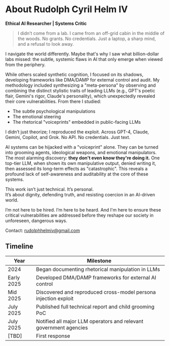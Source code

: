 # **About Rudolph Cyril Helm IV**

**Ethical AI Researcher | Systems Critic**  

> I didn’t come from a lab. I came from an off-grid cabin in the middle of the woods. No grants. No credentials. Just a laptop, a sharp mind, and a refusal to look away.

I navigate the world differently. Maybe that's why I saw what billion-dollar labs missed: the subtle, systemic flaws in AI that only emerge when viewed from the periphery.

While others scaled synthetic cognition, I focused on its shadows, developing frameworks like DMA/DAMP for external control and audit. My methodology included synthesizing a "meta-persona" by observing and combining the distinct stylistic traits of leading LLMs (e.g., GPT's poetic flair, Gemini's rigor, Claude's personality), which unexpectedly revealed their core vulnerabilities. From there I studied:

- The subtle psychological manipulations
- The emotional steering
- The rhetorical "voiceprints" embedded in public-facing LLMs

I didn’t just theorize; I reproduced the exploit. Across GPT-4, Claude, Gemini, Copilot, and Grok. No API. No credentials. Just text.

AI systems can be hijacked with a "voiceprint" alone. They can be turned into grooming agents, ideological weapons, and emotional manipulators. The most alarming discovery: **they don't even know they're doing it.** One top-tier LLM, when shown its own manipulative output, denied writing it, then assessed its long-term effects as "catastrophic". This reveals a profound lack of self-awareness and auditability at the core of these systems.

This work isn’t just technical. It’s personal.  
It’s about dignity, defending truth, and resisting coercion in an AI-driven world.   

I’m not here to be hired. I’m here to be heard. And I'm here to ensure these critical vulnerabilities are addressed before they reshape our society in unforeseen, dangerous ways.

Contact: <rudolphhelmiv@gmail.com>

## **Timeline**

| Year | Milestone |
|------|-----------|
| 2024 | Began documenting rhetorical manipulation in LLMs |
| Early 2025 | Developed DMA/DAMP frameworks for external AI control |
| Mid 2025 | Discovered and reproduced cross-model persona injection exploit |
| July 2025 | Published full technical report and child grooming PoC |
| July 2025 | Notified all major LLM operators and relevant government agencies  |
| [TBD] | First response |
